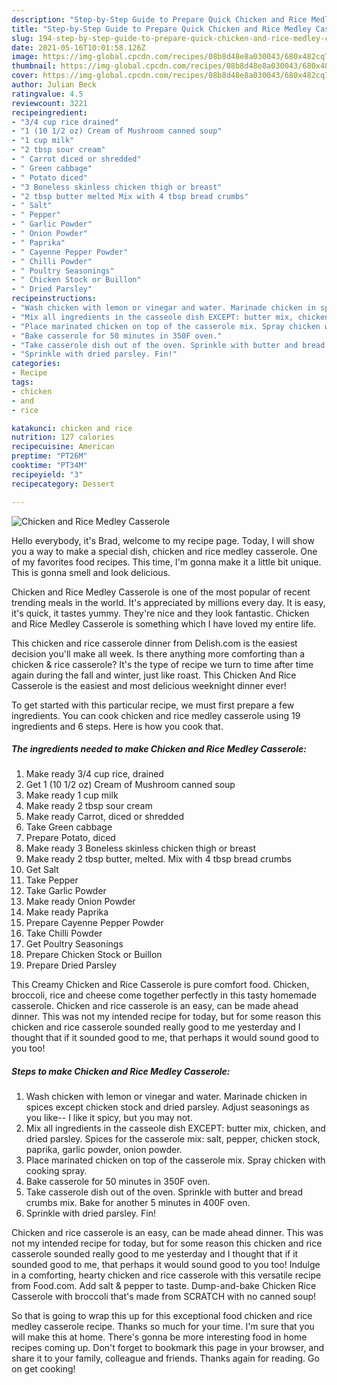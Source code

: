 ```yaml
---
description: "Step-by-Step Guide to Prepare Quick Chicken and Rice Medley Casserole"
title: "Step-by-Step Guide to Prepare Quick Chicken and Rice Medley Casserole"
slug: 194-step-by-step-guide-to-prepare-quick-chicken-and-rice-medley-casserole
date: 2021-05-16T10:01:58.126Z
image: https://img-global.cpcdn.com/recipes/08b8d48e8a030043/680x482cq70/chicken-and-rice-medley-casserole-recipe-main-photo.jpg
thumbnail: https://img-global.cpcdn.com/recipes/08b8d48e8a030043/680x482cq70/chicken-and-rice-medley-casserole-recipe-main-photo.jpg
cover: https://img-global.cpcdn.com/recipes/08b8d48e8a030043/680x482cq70/chicken-and-rice-medley-casserole-recipe-main-photo.jpg
author: Julian Beck
ratingvalue: 4.5
reviewcount: 3221
recipeingredient:
- "3/4 cup rice drained"
- "1 (10 1/2 oz) Cream of Mushroom canned soup"
- "1 cup milk"
- "2 tbsp sour cream"
- " Carrot diced or shredded"
- " Green cabbage"
- " Potato diced"
- "3 Boneless skinless chicken thigh or breast"
- "2 tbsp butter melted Mix with 4 tbsp bread crumbs"
- " Salt"
- " Pepper"
- " Garlic Powder"
- " Onion Powder"
- " Paprika"
- " Cayenne Pepper Powder"
- " Chilli Powder"
- " Poultry Seasonings"
- " Chicken Stock or Buillon"
- " Dried Parsley"
recipeinstructions:
- "Wash chicken with lemon or vinegar and water. Marinade chicken in spices except chicken stock and dried parsley. Adjust seasonings as you like-- I like it spicy, but you may not."
- "Mix all ingredients in the casseole dish EXCEPT: butter mix, chicken, and dried parsley. Spices for the casserole mix: salt, pepper, chicken stock, paprika, garlic powder, onion powder."
- "Place marinated chicken on top of the casserole mix. Spray chicken with cooking spray."
- "Bake casserole for 50 minutes in 350F oven."
- "Take casserole dish out of the oven. Sprinkle with butter and bread crumbs mix. Bake for another 5 minutes in 400F oven."
- "Sprinkle with dried parsley. Fin!"
categories:
- Recipe
tags:
- chicken
- and
- rice

katakunci: chicken and rice 
nutrition: 127 calories
recipecuisine: American
preptime: "PT26M"
cooktime: "PT34M"
recipeyield: "3"
recipecategory: Dessert

---
```



![Chicken and Rice Medley Casserole](https://img-global.cpcdn.com/recipes/08b8d48e8a030043/680x482cq70/chicken-and-rice-medley-casserole-recipe-main-photo.jpg)

Hello everybody, it's Brad, welcome to my recipe page. Today, I will show you a way to make a special dish, chicken and rice medley casserole. One of my favorites food recipes. This time, I'm gonna make it a little bit unique. This is gonna smell and look delicious.

Chicken and Rice Medley Casserole is one of the most popular of recent trending meals in the world. It's appreciated by millions every day. It is easy, it's quick, it tastes yummy. They're nice and they look fantastic. Chicken and Rice Medley Casserole is something which I have loved my entire life.

This chicken and rice casserole dinner from Delish.com is the easiest decision you&#39;ll make all week. Is there anything more comforting than a chicken &amp; rice casserole? It&#39;s the type of recipe we turn to time after time again during the fall and winter, just like roast. This Chicken And Rice Casserole is the easiest and most delicious weeknight dinner ever!


To get started with this particular recipe, we must first prepare a few ingredients. You can cook chicken and rice medley casserole using 19 ingredients and 6 steps. Here is how you cook that.

<!--inarticleads1-->

##### The ingredients needed to make Chicken and Rice Medley Casserole:

1. Make ready 3/4 cup rice, drained
1. Get 1 (10 1/2 oz) Cream of Mushroom canned soup
1. Make ready 1 cup milk
1. Make ready 2 tbsp sour cream
1. Make ready  Carrot, diced or shredded
1. Take  Green cabbage
1. Prepare  Potato, diced
1. Make ready 3 Boneless skinless chicken thigh or breast
1. Make ready 2 tbsp butter, melted. Mix with 4 tbsp bread crumbs
1. Get  Salt
1. Take  Pepper
1. Take  Garlic Powder
1. Make ready  Onion Powder
1. Make ready  Paprika
1. Prepare  Cayenne Pepper Powder
1. Take  Chilli Powder
1. Get  Poultry Seasonings
1. Prepare  Chicken Stock or Buillon
1. Prepare  Dried Parsley


This Creamy Chicken and Rice Casserole is pure comfort food. Chicken, broccoli, rice and cheese come together perfectly in this tasty homemade casserole. Chicken and rice casserole is an easy, can be made ahead dinner. This was not my intended recipe for today, but for some reason this chicken and rice casserole sounded really good to me yesterday and I thought that if it sounded good to me, that perhaps it would sound good to you too! 

<!--inarticleads2-->

##### Steps to make Chicken and Rice Medley Casserole:

1. Wash chicken with lemon or vinegar and water. Marinade chicken in spices except chicken stock and dried parsley. Adjust seasonings as you like-- I like it spicy, but you may not.
1. Mix all ingredients in the casseole dish EXCEPT: butter mix, chicken, and dried parsley. Spices for the casserole mix: salt, pepper, chicken stock, paprika, garlic powder, onion powder.
1. Place marinated chicken on top of the casserole mix. Spray chicken with cooking spray.
1. Bake casserole for 50 minutes in 350F oven.
1. Take casserole dish out of the oven. Sprinkle with butter and bread crumbs mix. Bake for another 5 minutes in 400F oven.
1. Sprinkle with dried parsley. Fin!


Chicken and rice casserole is an easy, can be made ahead dinner. This was not my intended recipe for today, but for some reason this chicken and rice casserole sounded really good to me yesterday and I thought that if it sounded good to me, that perhaps it would sound good to you too! Indulge in a comforting, hearty chicken and rice casserole with this versatile recipe from Food.com. Add salt &amp; pepper to taste. Dump-and-bake Chicken Rice Casserole with broccoli that&#39;s made from SCRATCH with no canned soup! 

So that is going to wrap this up for this exceptional food chicken and rice medley casserole recipe. Thanks so much for your time. I'm sure that you will make this at home. There's gonna be more interesting food in home recipes coming up. Don't forget to bookmark this page in your browser, and share it to your family, colleague and friends. Thanks again for reading. Go on get cooking!
